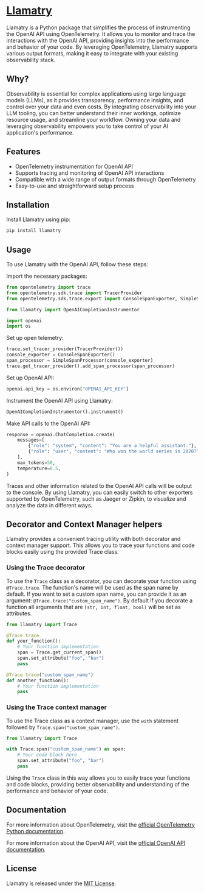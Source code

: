 # [Llamatry](https://github.com/jxnl/llamatry)

Llamatry is a Python package that simplifies the process of instrumenting the OpenAI API using OpenTelemetry. It allows you to monitor and trace the interactions with the OpenAI API, providing insights into the performance and behavior of your code. By leveraging OpenTelemetry, Llamatry supports various output formats, making it easy to integrate with your existing observability stack.

## Why?

Observability is essential for complex applications using large language models (LLMs), as it provides transparency, performance insights, and control over your data and even costs. By integrating observability into your LLM tooling, you can better understand their inner workings, optimize resource usage, and streamline your workflow. Owning your data and leveraging observability empowers you to take control of your AI application's performance.

## Features

* OpenTelemetry instrumentation for OpenAI API
* Supports tracing and monitoring of OpenAI API interactions
* Compatible with a wide range of output formats through OpenTelemetry
* Easy-to-use and straightforward setup process

## Installation

Install Llamatry using pip:

```bash
pip install llamatry
```

## Usage

To use Llamatry with the OpenAI API, follow these steps:

Import the necessary packages:

```python
from opentelemetry import trace
from opentelemetry.sdk.trace import TracerProvider
from opentelemetry.sdk.trace.export import ConsoleSpanExporter, SimpleSpanProcessor

from llamatry import OpenAICompletionInstrumentor

import openai
import os
```

Set up open telemetry:

```python
trace.set_tracer_provider(TracerProvider())
console_exporter = ConsoleSpanExporter()
span_processor = SimpleSpanProcessor(console_exporter)
trace.get_tracer_provider().add_span_processor(span_processor)
```

Set up OpenAI API:

```python
openai.api_key = os.environ["OPENAI_API_KEY"]
```

Instrument the OpenAI API using Llamatry:

```python
OpenAICompletionInstrumentor().instrument()
```

Make API calls to the OpenAI API:

```python
response = openai.ChatCompletion.create(
    messages=[
        {"role": "system", "content": "You are a helpful assistant."},
        {"role": "user", "content": "Who won the world series in 2020?"},
    ],
    max_tokens=50,
    temperature=0.5,
)
```

Traces and other information related to the OpenAI API calls will be output to the console. By using Llamatry, you can easily switch to other exporters supported by OpenTelemetry, such as Jaeger or Zipkin, to visualize and analyze the data in different ways.

## Decorator and Context Manager helpers

Llamatry provides a convenient tracing utility with both decorator and context manager support. This allows you to trace your functions and code blocks easily using the provided Trace class.

### Using the Trace decorator

To use the `Trace` class as a decorator, you can decorate your function using `@Trace.trace`. The function's name will be used as the span name by default. If you want to set a custom span name, you can provide it as an argument: `@Trace.trace("custom_span_name")`. By default if you decorate a function all arguments that are `(str, int, float, bool)` will be set as attributes.

```python
from llamatry import Trace

@Trace.trace
def your_function():
    # Your function implementation
    span = Trace.get_current_span()
    span.set_attribute("foo", "bar")
    pass

@Trace.trace("custom_span_name")
def another_function():
    # Your function implementation
    pass
```

### Using the Trace context manager

To use the Trace class as a context manager, use the `with` statement followed by `Trace.span("custom_span_name")`.

```python
from llamatry import Trace

with Trace.span("custom_span_name") as span:
    # Your code block here
    span.set_attribute("foo", "bar")
    pass
```

Using the `Trace` class in this way allows you to easily trace your functions and code blocks, providing better observability and understanding of the performance and behavior of your code.

## Documentation

For more information about OpenTelemetry, visit the [official OpenTelemetry Python documentation](https://opentelemetry-python.readthedocs.io/en/stable/).

For more information about the OpenAI API, visit the [official OpenAI API documentation](https://beta.openai.com/docs/).

## License

Llamatry is released under the [MIT License](https://opensource.org/licenses/MIT).
